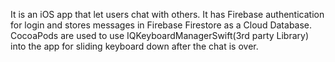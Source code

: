 It is an iOS app that let users chat with others. 
It has Firebase authentication for login and stores messages in Firebase Firestore as a Cloud Database.
CocoaPods are used to use IQKeyboardManagerSwift(3rd party Library) into the app for sliding keyboard down after the chat is over.
